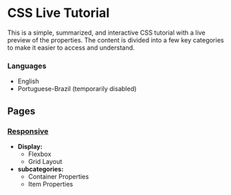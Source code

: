 # CSS Live Tutorial
This is a simple, summarized, and interactive CSS tutorial with a live preview of the properties. The content is divided into a few key categories to make it easier to access and understand.

### Languages
- English
- Portuguese-Brazil (temporarily disabled)

## Pages
### [Responsive](https://jmsmarcelo.github.io/css-live-tutorial/responsive.html)
- **Display:**
  - Flexbox
  - Grid Layout
- **subcategories:**
  - Container Properties
  - Item Properties